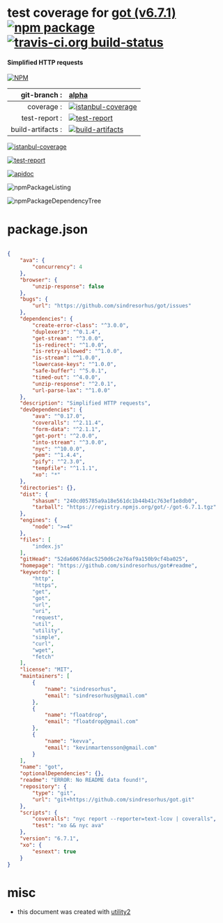 # test coverage for  [got (v6.7.1)](https://github.com/sindresorhus/got#readme)  [![npm package](https://img.shields.io/npm/v/npmtest-got.svg?style=flat-square)](https://www.npmjs.org/package/npmtest-got) [![travis-ci.org build-status](https://api.travis-ci.org/npmtest/node-npmtest-got.svg)](https://travis-ci.org/npmtest/node-npmtest-got)
#### Simplified HTTP requests

[![NPM](https://nodei.co/npm/got.png?downloads=true)](https://www.npmjs.com/package/got)

| git-branch : | [alpha](https://github.com/npmtest/node-npmtest-got/tree/alpha)|
|--:|:--|
| coverage : | [![istanbul-coverage](https://npmtest.github.io/node-npmtest-got/build/coverage.badge.svg)](https://npmtest.github.io/node-npmtest-got/build/coverage.html/index.html)|
| test-report : | [![test-report](https://npmtest.github.io/node-npmtest-got/build/test-report.badge.svg)](https://npmtest.github.io/node-npmtest-got/build/test-report.html)|
| build-artifacts : | [![build-artifacts](https://npmtest.github.io/node-npmtest-got/glyphicons_144_folder_open.png)](https://github.com/npmtest/node-npmtest-got/tree/gh-pages/build)|

[![istanbul-coverage](https://npmtest.github.io/node-npmtest-got/build/screenCapture.buildCustomOrg.browser.coverage.html.png)](https://npmtest.github.io/node-npmtest-got/build/coverage.html/index.html)

[![test-report](https://npmtest.github.io/node-npmtest-got/build/screenCapture.buildCustomOrg.browser.%252Fhome%252Ftravis%252Fbuild%252Fnpmtest%252Fnode-npmtest-got%252Ftmp%252Fbuild%252Ftest-report.html.png)](https://npmtest.github.io/node-npmtest-got/build/test-report.html)

[![apidoc](https://npmdoc.github.io/node-npmdoc-got/build/screenCapture.buildApidoc.browser.%252Fhome%252Ftravis%252Fbuild%252Fnpmdoc%252Fnode-npmdoc-got%252Ftmp%252Fbuild%252Fapidoc.html.png)](https://npmdoc.github.io/node-npmdoc-got/build/apidoc.html)

![npmPackageListing](https://npmtest.github.io/node-npmtest-got/build/screenCapture.npmPackageListing.svg)

![npmPackageDependencyTree](https://npmtest.github.io/node-npmtest-got/build/screenCapture.npmPackageDependencyTree.svg)



# package.json

```json

{
    "ava": {
        "concurrency": 4
    },
    "browser": {
        "unzip-response": false
    },
    "bugs": {
        "url": "https://github.com/sindresorhus/got/issues"
    },
    "dependencies": {
        "create-error-class": "^3.0.0",
        "duplexer3": "^0.1.4",
        "get-stream": "^3.0.0",
        "is-redirect": "^1.0.0",
        "is-retry-allowed": "^1.0.0",
        "is-stream": "^1.0.0",
        "lowercase-keys": "^1.0.0",
        "safe-buffer": "^5.0.1",
        "timed-out": "^4.0.0",
        "unzip-response": "^2.0.1",
        "url-parse-lax": "^1.0.0"
    },
    "description": "Simplified HTTP requests",
    "devDependencies": {
        "ava": "^0.17.0",
        "coveralls": "^2.11.4",
        "form-data": "^2.1.1",
        "get-port": "^2.0.0",
        "into-stream": "^3.0.0",
        "nyc": "^10.0.0",
        "pem": "^1.4.4",
        "pify": "^2.3.0",
        "tempfile": "^1.1.1",
        "xo": "*"
    },
    "directories": {},
    "dist": {
        "shasum": "240cd05785a9a18e561dc1b44b41c763ef1e8db0",
        "tarball": "https://registry.npmjs.org/got/-/got-6.7.1.tgz"
    },
    "engines": {
        "node": ">=4"
    },
    "files": [
        "index.js"
    ],
    "gitHead": "52da6067ddac5250d6c2e76af9a150b9cf4ba025",
    "homepage": "https://github.com/sindresorhus/got#readme",
    "keywords": [
        "http",
        "https",
        "get",
        "got",
        "url",
        "uri",
        "request",
        "util",
        "utility",
        "simple",
        "curl",
        "wget",
        "fetch"
    ],
    "license": "MIT",
    "maintainers": [
        {
            "name": "sindresorhus",
            "email": "sindresorhus@gmail.com"
        },
        {
            "name": "floatdrop",
            "email": "floatdrop@gmail.com"
        },
        {
            "name": "kevva",
            "email": "kevinmartensson@gmail.com"
        }
    ],
    "name": "got",
    "optionalDependencies": {},
    "readme": "ERROR: No README data found!",
    "repository": {
        "type": "git",
        "url": "git+https://github.com/sindresorhus/got.git"
    },
    "scripts": {
        "coveralls": "nyc report --reporter=text-lcov | coveralls",
        "test": "xo && nyc ava"
    },
    "version": "6.7.1",
    "xo": {
        "esnext": true
    }
}
```



# misc
- this document was created with [utility2](https://github.com/kaizhu256/node-utility2)
